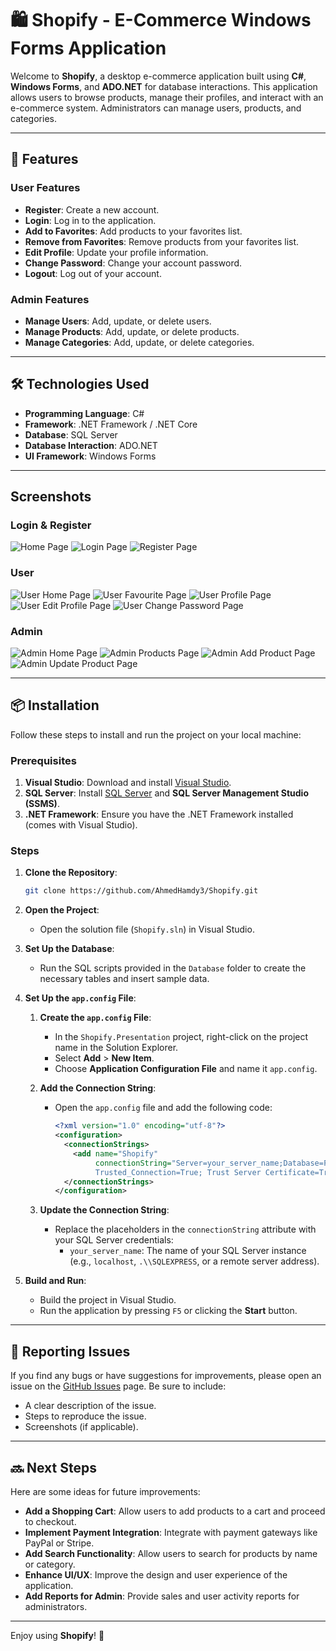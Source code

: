 # 🛍️ Shopify - E-Commerce Windows Forms Application

Welcome to **Shopify**, a desktop e-commerce application built using **C#**, **Windows Forms**, and **ADO.NET** for database interactions. This application allows users to browse products, manage their profiles, and interact with an e-commerce system. Administrators can manage users, products, and categories.

---

## 🚀 Features

### **User Features**
- **Register**: Create a new account.
- **Login**: Log in to the application.
- **Add to Favorites**: Add products to your favorites list.
- **Remove from Favorites**: Remove products from your favorites list.
- **Edit Profile**: Update your profile information.
- **Change Password**: Change your account password.
- **Logout**: Log out of your account.

### **Admin Features**
- **Manage Users**: Add, update, or delete users.
- **Manage Products**: Add, update, or delete products.
- **Manage Categories**: Add, update, or delete categories.

---

## 🛠️ Technologies Used

- **Programming Language**: C#
- **Framework**: .NET Framework / .NET Core
- **Database**: SQL Server
- **Database Interaction**: ADO.NET
- **UI Framework**: Windows Forms

---

## Screenshots

### Login & Register
![Home Page](./images/Home.png)
![Login Page](./images/Login.png)
![Register Page](./images/Register.png)


### User
![User Home Page](./images/UserHome.png)
![User Favourite Page](./images/UserFavourite.png)
![User Profile Page](./images/UserProfile.png)
![User Edit Profile Page](./images/UserEditProfile.png)
![User Change Password Page](./images/UserChangePassword.png)


### Admin
![Admin Home Page](./images/AdminHome.png)
![Admin Products Page](./images/AddProduct.png)
![Admin Add Product Page](./images/AddProduct.png)
![Admin Update Product Page](./images/UpdateProdcut.png)


---

## 📦 Installation

Follow these steps to install and run the project on your local machine:

### **Prerequisites**
1. **Visual Studio**: Download and install [Visual Studio](https://visualstudio.microsoft.com/).
2. **SQL Server**: Install [SQL Server](https://www.microsoft.com/en-us/sql-server/sql-server-downloads) and **SQL Server Management Studio (SSMS)**.
3. **.NET Framework**: Ensure you have the .NET Framework installed (comes with Visual Studio).

### **Steps**
1. **Clone the Repository**:
   ```bash
   git clone https://github.com/AhmedHamdy3/Shopify.git
   ```
2. **Open the Project**:
   - Open the solution file (`Shopify.sln`) in Visual Studio.
3. **Set Up the Database**:
   - Run the SQL scripts provided in the `Database` folder to create the necessary tables and insert sample data.

4. **Set Up the `app.config` File**:
    1. **Create the `app.config` File**:
       - In the `Shopify.Presentation` project, right-click on the project name in the Solution Explorer.
       - Select **Add** > **New Item**.
       - Choose **Application Configuration File** and name it `app.config`.
    
    2. **Add the Connection String**:
       - Open the `app.config` file and add the following code:
         ```xml
         <?xml version="1.0" encoding="utf-8"?>
         <configuration>
           <connectionStrings>
             <add name="Shopify" 
                  connectionString="Server=your_server_name;Database=FinalProject;
                  Trusted_Connection=True; Trust Server Certificate=True"/>
           </connectionStrings>
         </configuration>
            ```
    3. **Update the Connection String**:
       - Replace the placeholders in the `connectionString` attribute with your SQL Server credentials:
         - `your_server_name`: The name of your SQL Server instance (e.g., `localhost`, `.\\SQLEXPRESS`, or a remote server address).

5. **Build and Run**:
   - Build the project in Visual Studio.
   - Run the application by pressing `F5` or clicking the **Start** button.

---


## 🐛 Reporting Issues

If you find any bugs or have suggestions for improvements, please open an issue on the [GitHub Issues](https://github.com/your-username/shopify-ecommerce/issues) page. Be sure to include:
- A clear description of the issue.
- Steps to reproduce the issue.
- Screenshots (if applicable).

---

## 🔜 Next Steps

Here are some ideas for future improvements:
- **Add a Shopping Cart**: Allow users to add products to a cart and proceed to checkout.
- **Implement Payment Integration**: Integrate with payment gateways like PayPal or Stripe.
- **Add Search Functionality**: Allow users to search for products by name or category.
- **Enhance UI/UX**: Improve the design and user experience of the application.
- **Add Reports for Admin**: Provide sales and user activity reports for administrators.

---




Enjoy using **Shopify**! 🎉



